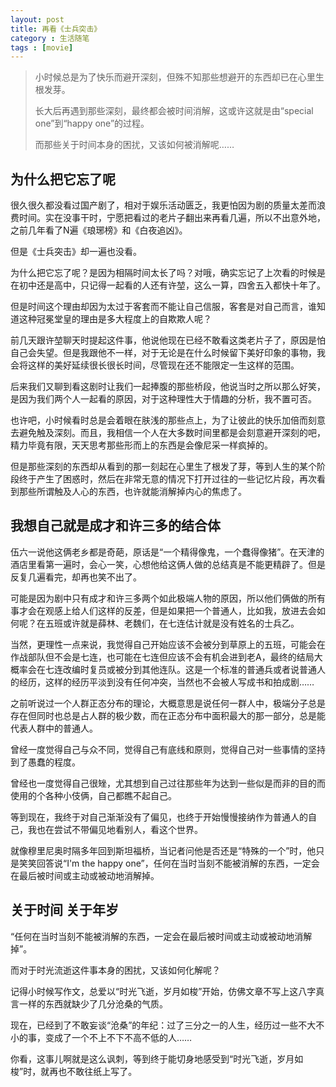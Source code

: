 ```yaml
---
layout: post
title: 再看《士兵突击》
category : 生活随笔
tags : [movie]
---
```


>小时候总是为了快乐而避开深刻，但殊不知那些想避开的东西却已在心里生根发芽。
>
>长大后再遇到那些深刻，最终都会被时间消解，这或许这就是由“special one”到“happy one”的过程。
>
>而那些关于时间本身的困扰，又该如何被消解呢……

## 为什么把它忘了呢

很久很久都没看过国产剧了，相对于娱乐活动匮乏，我更怕因为剧的质量太差而浪费时间。实在没事干时，宁愿把看过的老片子翻出来再看几遍，所以不出意外地，之前几年看了N遍《琅琊榜》和《白夜追凶》。

但是《士兵突击》却一遍也没看。

为什么把它忘了呢？是因为相隔时间太长了吗？对哦，确实忘记了上次看的时候是在初中还是高中，只记得一起看的人还有许堃，这么一算，四舍五入都快十年了。

但是时间这个理由却因为太过于客套而不能让自己信服，客套是对自己而言，谁知道这种冠冕堂皇的理由是多大程度上的自欺欺人呢？

前几天跟许堃聊天时提起这件事，他说他现在已经不敢看这类老片子了，原因是怕自己会失望。但是我跟他不一样，对于无论是在什么时候留下美好印象的事物，我会将这样的美好延续很长很长时间，尽管现在还不能限定一生这样的范围。

后来我们又聊到看这剧时让我们一起捧腹的那些桥段，他说当时之所以那么好笑，是因为我们两个人一起看的原因，对于这种理性大于情趣的分析，我不置可否。

也许吧，小时候看时总是会着眼在肤浅的那些点上，为了让彼此的快乐加倍而刻意去避免触及深刻。而且，我相信一个人在大多数时间里都是会刻意避开深刻的吧，精力毕竟有限，天天思考那些形而上的东西是会像尼采一样疯掉的。

但是那些深刻的东西却从看到的那一刻起在心里生了根发了芽，等到人生的某个阶段终于产生了困惑时，然后在非常无意的情况下打开过往的一些记忆片段，再次看到那些所谓触及人心的东西，也许就能消解掉内心的焦虑了。

## 我想自己就是成才和许三多的结合体

伍六一说他这俩老乡都是奇葩，原话是“一个精得像鬼，一个蠢得像猪”。在天津的酒店里看第一遍时，会心一笑，心想他给这俩人做的总结真是不能更精辟了。但是反复几遍看完，却再也笑不出了。

可能是因为剧中只有成才和许三多两个如此极端人物的原因，所以他们俩做的所有事才会在观感上给人们这样的反差，但是如果把一个普通人，比如我，放进去会如何呢？在五班或许就是薛林、老魏们，在七连估计就是没有姓名的士兵乙。

当然，更理性一点来说，我觉得自己开始应该不会被分到草原上的五班，可能会在作战部队但不会是七连，也可能在七连但应该不会有机会进到老A，最终的结局大概率会在七连改编时复员或被分到其他连队。这是一个标准的普通兵或者说普通人的经历，这样的经历平淡到没有任何冲突，当然也不会被人写成书和拍成剧……

之前听说过一个人群正态分布的理论，大概意思是说任何一群人中，极端分子总是存在但同时也总是占人群的极少数，而在正态分布中面积最大的那一部分，总是能代表人群中的普通人。

曾经一度觉得自己与众不同，觉得自己有底线和原则，觉得自己对一些事情的坚持到了愚蠢的程度。

曾经也一度觉得自己很矬，尤其想到自己过往那些年为达到一些似是而非的目的而使用的个各种小伎俩，自己都瞧不起自己。

等到现在，我终于对自己渐渐没有了偏见，也终于开始慢慢接纳作为普通人的自己，我也在尝试不带偏见地看别人，看这个世界。

就像穆里尼奥时隔多年回到斯坦福桥，当记者问他是否还是“特殊的一个”时，他只是笑笑回答说“I'm the happy one”，任何在当时当刻不能被消解的东西，一定会在最后被时间或主动或被动地消解掉。

## 关于时间 关于年岁

“任何在当时当刻不能被消解的东西，一定会在最后被时间或主动或被动地消解掉”。

而对于时光流逝这件事本身的困扰，又该如何化解呢？

记得小时候写作文，总爱以“时光飞逝，岁月如梭”开始，仿佛文章不写上这八字真言一样的东西就缺少了几分沧桑的气质。

现在，已经到了不敢妄谈“沧桑”的年纪：过了三分之一的人生，经历过一些不大不小的事，变成了一个不上不下不高不低的人……

你看，这事儿啊就是这么讽刺，等到终于能切身地感受到“时光飞逝，岁月如梭”时，就再也不敢往纸上写了。


 
